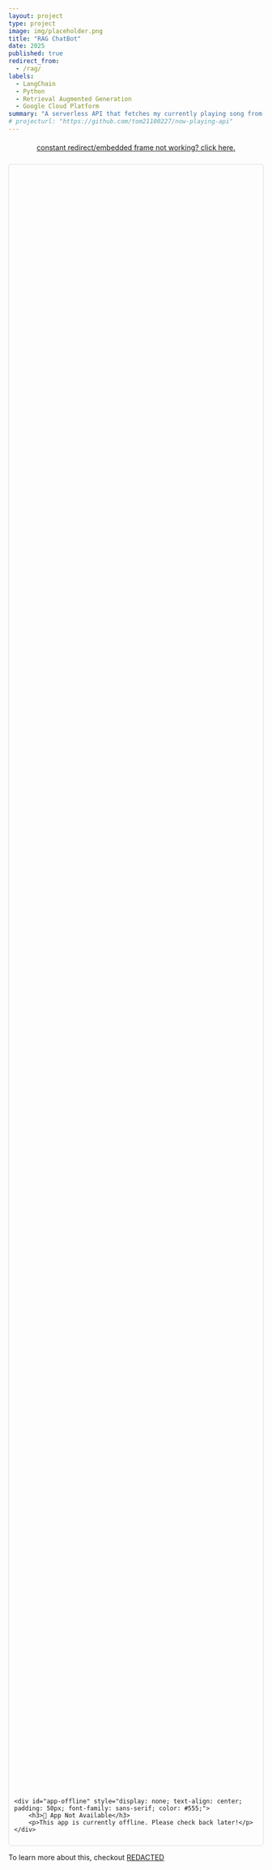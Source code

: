 ```yaml
---
layout: project
type: project
image: img/placeholder.png
title: "RAG ChatBot"
date: 2025
published: true
redirect_from:
  - /rag/
labels:
  - LangChain
  - Python
  - Retrieval Augmented Generation
  - Google Cloud Platform
summary: "A serverless API that fetches my currently playing song from Spotify and Apple Music, deployed with Cloudflare Workers."
# projecturl: "https://github.com/tom21100227/now-playing-api"
---
```


<div style="text-align: center; margin-top: 20px; margin-bottom: 24px;">
    <a href="https://rag-sleap-docs-demo.tomhcy.com/" target="_blank" class="btn btn-primary">
        constant redirect/embedded frame not working? click here.
    </a>
</div>

<div id="streamlit-container" style="border: 1px solid #ddd; border-radius: 5px; padding: 10px;">
    <div id="app-loader" style="width: 100%; height: 80vh;"></div>

    <div id="app-offline" style="display: none; text-align: center; padding: 50px; font-family: sans-serif; color: #555;">
        <h3>🚧 App Not Available</h3>
        <p>This app is currently offline. Please check back later!</p>
    </div>
</div>

To learn more about this, checkout [REDACTED](tomhcy.com/404.html)

<script>
    const streamlitUrl = "https://rag-sleap-docs-demo.tomhcy.com/";

    const loader = document.getElementById("app-loader");
    const offlineMessage = document.getElementById("app-offline");

    // Function to check if the URL is reachable
    async function checkAppStatus() {
        try {
            const response = await fetch(streamlitUrl, { mode: 'no-cors' });
            
            // Those does not work because CORS policy. But keeping it for reference.
            
            // If the server responded with a 502 Bad Gateway, show the offline message.
            if (response.status === 502) {
                console.error("502 Bad Gateway: App is offline");
                showOfflineMessage();
                return;
            }
            
            // If the fetch promise resolves successfully, the server is up.
            showIframe();
        } catch (error) {
            // A TypeError (like "Failed to fetch") indicates a network error.
            console.error("App is offline:", error);
            showOfflineMessage();
        }
    }

    // Function to display the iframe
    function showIframe() {
        // Add ngrok-skip-browser-warning as URL parameter
        const iframeUrl = `${streamlitUrl}?ngrok-skip-browser-warning=true`;
        loader.innerHTML = `
            <iframe
                src="${iframeUrl}"
                width="100%"
                height="100%"
                style="border:none;">
            </iframe>
        `;
        offlineMessage.style.display = 'none';
    }

    // Function to display the offline message
    function showOfflineMessage() {
        loader.style.display = 'none';
        offlineMessage.style.display = 'block';
    }

    // Run the check when the page loads
    checkAppStatus();
</script>